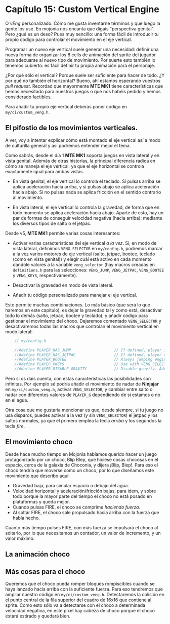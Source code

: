 # Capítulo 15: Custom Vertical Engine

O *vEng* personalizado. Cómo me gusta inventarne términos y que luego la gente los use. En mojonia nos encanta que digáis "perspectiva genital". Pero ¿qué es un deso? Pues muy sencillo: una forma fácil de introducir tu propio código para controlar el movimiento en el eje vertical. 

Programar un nuevo eje vertical suele generar una necesidad: definir una nueva forma de organizar los 8 cells de animación del sprite del jugador para adecuarse al nuevo tipo de movimiento. Por suerte esto también lo tenemos cubierto: es fácil definir tu propia animación para el personaje.

¿Por qué sólo el vertical? Porque suele ser suficiente para hacer de todo. ¿Y por qué no también el horizontal? Bueno, ahí estamos esperando vuestros *pull request*. Recordad que mayormente **MTE MK1** tiene características que hemos necesitado para nuestros juegos o que nos habéis pedido y hemos considerado factibles. 

Para añadir tu propio eje vertical deberás poner código en `my/ci/custom_veng.h`.

## El pifostio de los movimientos verticales.

A ver, voy a intentar explicar cómo está montado el eje vertical así a modo de culturilla general y así podremos entender mejor el tema.

Como sabrás, desde el día 1 **MTE MK1** soporta juegos en vista lateral y en vista genital. Además de otras historias, la principal diferencia radica en cómo se maneja el eje vertical, ya que el eje horizontal se controla exactamente igual para ambas vistas.

* En vista genital, el eje vertical lo controla el teclado. Si pulsas arriba se aplica aceleración hacia arriba, y si pulsas abajo se aplica aceleración hacia abajo. Si no pulsas nada se aplica fricción en el sentido contrario al movimiento.

* En vista lateral, el eje vertical lo controla la gravedad, de forma que en todo momento se aplica aceleración hacia abajo. Aparte de esto, hay un par de formas de conseguir velocidad negativa (hacia arriba): mediante los diversos tipos de salto o el jetpac.

Desde v5, **MTE MK1** permite varias cosas interesantes:

* Activar varias características del eje vertical *a la vez*. Si, en modo de vista lateral, definimos `VENG_SELECTOR` en `my/config.h`, podremos marcar a la vez varios motores de eje vertical (salto, jetpac, bootee, teclado (como en vista genital)) y elegir cuál está activo en cada momento dandole valores a la variable `veng_selector` (hay macros creadas en `definitions.h` para las selecciones: `VENG_JUMP`, `VENG_JETPAC`, `VENG_BOOTEE` y `VENG_KEYS`, respectivamente).

* Desactivar la gravedad en modo de vista lateral.

* Añadir tu código personalizado para manejar el eje vertical.

Esto permite muchas combinaciones. Lo más básico (que será lo que haremos en este capítulo), es dejar la gravedad tal y como está, desactivar todo lo demás (salto, jetpac, bootee y teclado), y añadir código para gestionar el movimiento del choco. Dejaremos comentado `VENG_SELECTOR` y desactivaremos todas las macros que controlan el movimiento vertical en modo lateral:

```c
	// my/config.h

	//#define PLAYER_HAS_JUMP 					// If defined, player is able to jump.
	//#define PLAYER_HAS_JETPAC 				// If defined, player can thrust a vertical jetpac
	//#define PLAYER_BOOTEE 					// Always jumping engine. 
	//#define PLAYER_VKEYS 						// Use with VENG_SELECTOR. Advanced.
	//#define PLAYER_DISABLE_GRAVITY			// Disable gravity. Advanced.
```

Pero si os dais cuenta, con estas características las posibilidades son infinitas. Por ejemplo sé podría añadir el movimiento de nadar de **Ninjajar** en `my/ci/custom_veng.h`, activar `VENG_SELECTOR`, y cambiar entre salto o nadar con diferentes valores de `PLAYER_G` dependiendo de si estamos o no en el agua.

Otra cosa que me gustaría mencionar es que, desde siempre, si tu juego no usa disparos, puedes activar a la vez (y sin `VENG_SELECTOR`) el jetpac y los saltos normales, ya que el primero emplea la tecla *arriba* y los segundos la tecla *fire*.

## El movimiento choco

Desde hace mucho tiempo en Mojonia habíamos querido hacer un juego protagonizado por un choco, Blip Blep, que hiciese cosas chocosas en el espacio, cerca de la galaxia de Choconia, y dijera ¡Blip, Blep!. Para eso el choco tendría que moverse como un choco, por lo que diseñamos este movimiento que describo aquí:

* Gravedad baja, para simular espacio o debajo del agua.
* Velocidad horizontal y aceleración/fricción bajas, para idem, y sobre todo porque la mayor parte del tiempo el choco no está posado en plataformas y queda mejor.
* Cuando pulsas FIRE, el choco se comprime *haciendo fuerza*.
* Al soltar FIRE, el choco sale propulsado hacia arriba con la fuerza que había hecho.

Cuanto más tiempo pulses FIRE, con más fuerza se impulsará el choco al soltarlo, por lo que necesitamos un contador, un valor de incremento, y un valor máximo.

## La animación choco

## Más cosas para el choco

Queremos que el choco pueda romper bloques rompiscibles cuando se haya lanzado hacia arriba con la suficiente fuerza. Para eso tendremos que ampliar nuestro código en `my/ci/custom_veng.h`. Detectaremos la colisión en el punto central de la fila superior del cuadro de 16x16 que contiene al sprite. Como esto sólo va a detectarse con el choco a determinada velocidad negativa, en este píxel hay cabeza de choco porque el choco estará estirado y quedará bien.

